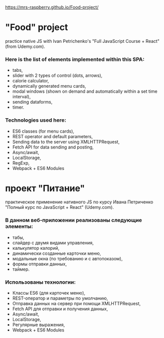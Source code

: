 https://mrs-raspberry.github.io/Food-project/ 

# "Food" project
practice native JS with Ivan Petrichenko's "Full JavaScript Course + React" (from Udemy.com).

### Here is the list of elements implemented within this SPA:
* tabs,
* slider with 2 types of control (dots, arrows),
* calorie calculator,
* dynamically generated menu cards,
* modal windows (shown on demand and automatically within a set time interval),
* sending dataforms,
* timer.

### Technologies used here:
* ES6 classes (for menu cards),
* REST operator and default parameters,
* Sending data to the server using XMLHTTPRequest,
* Fetch API for data sending and posting,
* Async/await,
* LocalStorage,
* RegExp,
* Webpack + ES6 Modules


# проект "Питание"
практическое применение нативного JS по курсу Ивана Петриченко "Полный курс по JavaScript + React" (Udemy.com).

### В данном веб-приложении реализованы следующие элементы:
* табы,
* слайдер с двумя видами управления,
* калькулятор калорий,
* динамически созданные карточки меню,
* модальные окна (по требованию и с автопоказом),
* формы отправки данных,
* таймер.

### Использованы технологии:
* Классы ES6 (для карточек меню),
* REST-оператор и параметры по умолчанию,
* Отправка данных на сервер при помощи XMLHTTPRequest,
* Fetch API для отправки и получения данных,
* Async/await,
* LocalStorage,
* Регулярные выражения, 
* Webpack + ES6 Modules
